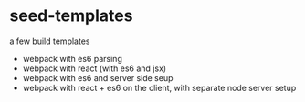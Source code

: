 # seed-templates
a few build templates


- webpack with es6 parsing
- webpack with react (with es6 and jsx)
- webpack with es6 and server side seup
- webpack with react + es6 on the client, with separate node server setup
